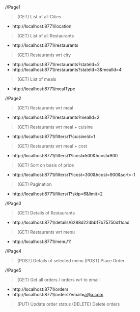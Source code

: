 //Page1

> (GET) List of all Cities
* http://localhost:8771/location

> (GET) List of all Restaurants
* http://localhost:8771/restaurants

> (GET) Restaurants wrt city
* http://localhost:8771/restaurants?stateId=2
* http://localhost:8771/restaurants?stateId=3&mealId=4

> (GET) List of meals
* http://localhost:8771/mealType


//Page2
> (GET) Restaurants wrt meal
* http://localhost:8771/restaurants?mealId=2

> (GET) Restaurants wrt meal + cuisine
* http://localhost:8771/filters/1?cuisineId=1

> (GET) Restaurants wrt meal + cost
* http://localhost:8771/filters/1?lcost=500&hcost=900

> (GET) Sort on basis of price
* http://localhost:8771/filters/1?lcost=300&hcost=900&sort=-1

> (GET) Pagination
* http://localhost:8771/filters/1?skip=6&limit=2


//Page3
> (GET) Details of Restaurants
* http://localhost:8771/details/6288d22dbb17b75750d11cad
> (GET) Restaurants wrt menu
* http://localhost:8771/menu/11

//Page4
> (POST) Details of selected menu
> (POST) Place Order

//Page5
> (GET) Get all orders / orders wrt to email
* http://localhost:8771/orders
* http://localhost:8771/orders?email=a@a.com

> (PUT) Update order status
> (DELETE) Delete orders